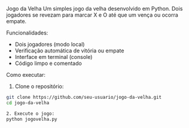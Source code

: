 Jogo da Velha
Um simples jogo da velha desenvolvido em Python. Dois jogadores se revezam para marcar X e O até que um vença ou ocorra empate.

Funcionalidades:
- Dois jogadores (modo local)
- Verificação automática de vitória ou empate
- Interface em terminal (console)
- Código limpo e comentado

Como executar: 
1. Clone o repositório:
```bash
git clone https://github.com/seu-usuario/jogo-da-velha.git
cd jogo-da-velha

2. Execute o jogo:
python jogovelha.py


